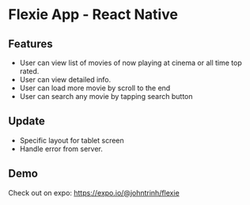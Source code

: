 # Flexie App - React Native

## Features
- User can view list of movies of now playing at cinema or all time top rated.
- User can view detailed info.
- User can load more movie by scroll to the end
- User can search any movie by tapping search button
## Update
- Specific layout for tablet screen
- Handle error from server.
## Demo
 Check out on expo: https://expo.io/@johntrinh/flexie